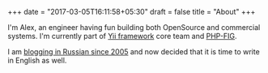 +++
date = "2017-03-05T16:11:58+05:30"
draft = false
title = "About"
+++

I'm Alex, an engineer having fun building both OpenSource and commercial systems.
I'm currently part of [Yii framework](http://www.yiiframework.com/) core team and
[PHP-FIG](http://www.php-fig.org/).

I am [blogging in Russian since 2005](http://rmcreative.ru/) and now decided
that it is time to write in English as well.

